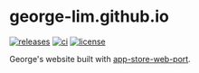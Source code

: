 # george-lim.github.io

[![releases](https://img.shields.io/github/v/release/george-lim/george-lim.github.io)](https://github.com/george-lim/george-lim.github.io/releases)
[![ci](https://github.com/george-lim/george-lim.github.io/workflows/CI/badge.svg)](https://github.com/george-lim/george-lim.github.io/actions)
[![license](https://img.shields.io/github/license/george-lim/george-lim.github.io)](https://github.com/george-lim/george-lim.github.io/blob/main/LICENSE)

George's website built with [app-store-web-port](https://github.com/george-lim/app-store-web-port).
